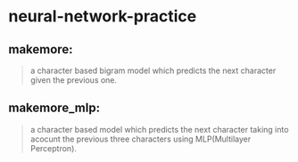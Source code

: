 # neural-network-practice
## makemore: 
> a character based bigram model which predicts the next character given the previous one.
## makemore_mlp: 
> a character based model which predicts the next character taking into acocunt the previous three characters using MLP(Multilayer Perceptron).
